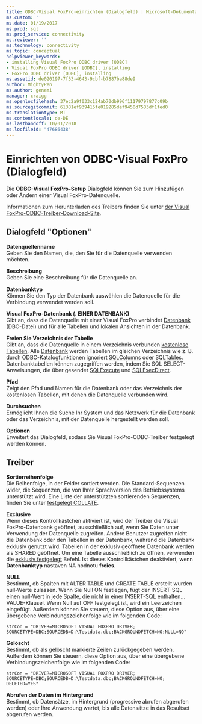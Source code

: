 ```yaml
---
title: ODBC-Visual FoxPro-einrichten (Dialogfeld) | Microsoft-Dokumentation
ms.custom: ''
ms.date: 01/19/2017
ms.prod: sql
ms.prod_service: connectivity
ms.reviewer: ''
ms.technology: connectivity
ms.topic: conceptual
helpviewer_keywords:
- installing Visual FoxPro ODBC driver [ODBC]
- Visual FoxPro ODBC driver [ODBC], installing
- FoxPro ODBC driver [ODBC], installing
ms.assetid: de020197-7f53-4643-9cbf-b7887ba88de9
author: MightyPen
ms.author: genemi
manager: craigg
ms.openlocfilehash: 37ec2a9f033c124ab70db996f11179797877c09b
ms.sourcegitcommit: 61381ef939415fe019285def9450d7583df1fed0
ms.translationtype: MT
ms.contentlocale: de-DE
ms.lasthandoff: 10/01/2018
ms.locfileid: "47686438"
---
```

# <a name="odbc-visual-foxpro-setup-dialog-box"></a>Einrichten von ODBC-Visual FoxPro (Dialogfeld)
Die **ODBC-Visual FoxPro-Setup** Dialogfeld können Sie zum Hinzufügen oder Ändern einer Visual FoxPro-Datenquelle.  
  
 Informationen zum Herunterladen des Treibers finden Sie unter [der Visual FoxPro-ODBC-Treiber-Download-Site](http://go.microsoft.com/fwlink/?LinkId=121318).  
  
## <a name="dialog-box-options"></a>Dialogfeld "Optionen"  
 **Datenquellenname**  
 Geben Sie den Namen, die, den Sie für die Datenquelle verwenden möchten.  
  
 **Beschreibung**  
 Geben Sie eine Beschreibung für die Datenquelle an.  
  
 **Datenbanktyp**  
 Können Sie den Typ der Datenbank auswählen die Datenquelle für die Verbindung verwendet werden soll.  
  
 **Visual FoxPro-Datenbank (. EINER DATENBANK)**  
 Gibt an, dass die Datenquelle mit einer Visual FoxPro verbindet [Datenbank](../../odbc/microsoft/visual-foxpro-terminology.md) (DBC-Datei) und für alle Tabellen und lokalen Ansichten in der Datenbank.  
  
 **Freien Sie Verzeichnis der Tabelle**  
 Gibt an, dass die Datenquelle in einem Verzeichnis verbunden [kostenlose Tabellen](../../odbc/microsoft/visual-foxpro-terminology.md). Alle [Datenbank](../../odbc/microsoft/visual-foxpro-terminology.md) werden Tabellen im gleichen Verzeichnis wie z. B. durch ODBC-Katalogfunktionen ignoriert [SQLColumns](../../odbc/microsoft/sqlcolumns-visual-foxpro-odbc-driver.md) oder [SQLTables](../../odbc/microsoft/sqltables-visual-foxpro-odbc-driver.md). Datenbanktabellen können zugegriffen werden, indem Sie SQL SELECT-Anweisungen, die über gesendet [SQLExecute](../../odbc/microsoft/sqlexecute-visual-foxpro-odbc-driver.md) und [SQLExecDirect](../../odbc/microsoft/sqlexecdirect-visual-foxpro-odbc-driver.md).  
  
 **Pfad**  
 Zeigt den Pfad und Namen für die Datenbank oder das Verzeichnis der kostenlosen Tabellen, mit denen die Datenquelle verbunden wird.  
  
 **Durchsuchen**  
 Ermöglicht Ihnen die Suche Ihr System und das Netzwerk für die Datenbank oder das Verzeichnis, mit der Datenquelle hergestellt werden soll.  
  
 **Optionen**  
 Erweitert das Dialogfeld, sodass Sie Visual FoxPro-ODBC-Treiber festgelegt werden können.  
  
## <a name="driver"></a>Treiber  
 **Sortierreihenfolge**  
 Die Reihenfolge, in der Felder sortiert werden. Die Standard-Sequenzen wider, die Sequenzen, die von Ihrer Sprachversion des Betriebssystems unterstützt wird. Eine Liste der unterstützten sortierenden Sequenzen, finden Sie unter [festgelegt COLLATE](../../odbc/microsoft/set-collate-command.md).  
  
 **Exclusive**  
 Wenn dieses Kontrollkästchen aktiviert ist, wird der Treiber die Visual FoxPro-Datenbank geöffnet, ausschließlich auf, wenn Sie Daten unter Verwendung der Datenquelle zugreifen. Andere Benutzer zugreifen nicht die Datenbank oder den Tabellen in der Datenbank, während die Datenbank exklusiv genutzt wird. Tabellen in der exklusiv geöffnete Datenbank werden als SHARED geöffnet. Um eine Tabelle ausschließlich zu öffnen, verwenden die [exklusiv festgelegt](../../odbc/microsoft/set-exclusive-command.md) Befehl. Ist dieses Kontrollkästchen deaktiviert, wenn **Datenbanktyp** nastaven NA hodnotu **freies**.  
  
 **NULL**  
 Bestimmt, ob Spalten mit ALTER TABLE und CREATE TABLE erstellt wurden null-Werte zulassen. Wenn Sie Null ON festlegen, fügt der INSERT-SQL einen null-Wert in jede Spalte, die nicht in einer INSERT-SQL enthalten... VALUE-Klausel. Wenn Null auf OFF festgelegt ist, wird ein Leerzeichen eingefügt. Außerdem können Sie steuern, diese Option aus, über eine übergebene Verbindungszeichenfolge wie im folgenden Code:  
  
```  
strCon = "DRIVER=MICROSOFT VISUAL FOXPRO DRIVER;  
SOURCETYPE=DBC;SOURCEDB=D:\Testdata.dbc;BACKGROUNDFETCH=NO;NULL=NO"  
```  
  
 **Gelöscht**  
 Bestimmt, ob als gelöscht markierte Zeilen zurückgegeben werden. Außerdem können Sie steuern, diese Option aus, über eine übergebene Verbindungszeichenfolge wie im folgenden Code:  
  
```  
strCon = "DRIVER=MICROSOFT VISUAL FOXPRO DRIVER;  
SOURCETYPE=DBC;SOURCEDB=D:\Testdata.dbc;BACKGROUNDFETCH=NO;  
DELETED=YES"  
```  
  
 **Abrufen der Daten im Hintergrund**  
 Bestimmt, ob Datensätze, im Hintergrund (progressive abrufen abgerufen werden) oder Ihre Anwendung wartet, bis alle Datensätze in das Resultset abgerufen werden.
